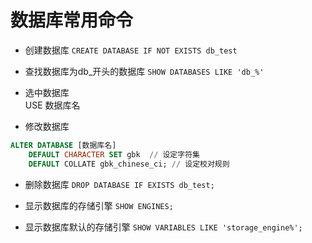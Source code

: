 # 数据库常用命令
- 创建数据库
`CREATE DATABASE IF NOT EXISTS db_test`

- 查找数据库为db_开头的数据库
`SHOW DATABASES LIKE 'db_%'`

- 选中数据库  
USE 数据库名

- 修改数据库
``` sql
ALTER DATABASE [数据库名] 
    DEFAULT CHARACTER SET gbk  // 设定字符集
    DEFAULT COLLATE gbk_chinese_ci; // 设定校对规则
```

- 删除数据库
`DROP DATABASE IF EXISTS db_test;`

- 显示数据库的存储引擎
`SHOW ENGINES;`

- 显示数据库默认的存储引擎
`SHOW VARIABLES LIKE 'storage_engine%';`
